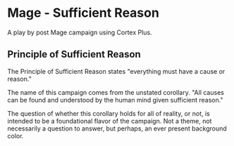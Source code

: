 # Mage - Sufficient Reason

  A play by post Mage campaign using Cortex Plus. 

## Principle of Sufficient Reason

  The Principle of Sufficient Reason states "everything must have a cause or reason." 

  The name of this campaign comes from the unstated corollary. "All causes can be found and understood by the human mind given sufficient reason."

  The question of whether this corollary holds for all of reality, or not, is intended to be a foundational flavor of the campaign. Not a theme, not necessarily a question to answer, but perhaps, an ever present background color.
  